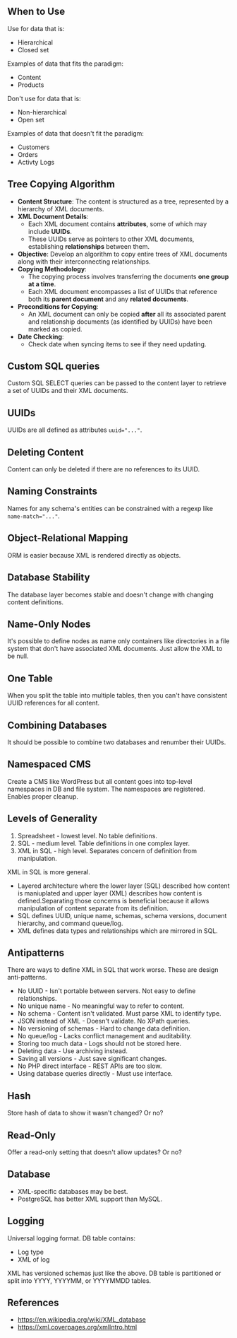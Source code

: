 ## When to Use

Use for data that is:
* Hierarchical
* Closed set

Examples of data that fits the paradigm:
* Content
* Products

Don't use for data that is:
* Non-hierarchical
* Open set

Examples of data that doesn't fit the paradigm:
* Customers
* Orders
* Activty Logs

## Tree Copying Algorithm

- **Content Structure**: The content is structured as a tree, represented by a
  hierarchy of XML documents.
- **XML Document Details**:
  - Each XML document contains **attributes**, some of which may include **UUIDs**.
  - These UUIDs serve as pointers to other XML documents, establishing
    **relationships** between them.
- **Objective**: Develop an algorithm to copy entire trees of XML documents
  along with their interconnecting relationships.
- **Copying Methodology**:
  - The copying process involves transferring the documents **one group at a time**.
  - Each XML document encompasses a list of UUIDs that reference both its
    **parent document** and any **related documents**.
- **Preconditions for Copying**:
  - An XML document can only be copied **after** all its associated parent and
    relationship documents (as identified by UUIDs) have been marked as copied.
- **Date Checking**:
  - Check date when syncing items to see if they need updating.

## Custom SQL queries

Custom SQL SELECT queries can be passed to the content layer to retrieve a set
of UUIDs and their XML documents.

## UUIDs

UUIDs are all defined as attributes `uuid="..."`.

## Deleting Content

Content can only be deleted if there are no references to its UUID.

## Naming Constraints

Names for any schema's entities can be constrained with a regexp like `name-match="..."`.

## Object-Relational Mapping

ORM is easier because XML is rendered directly as objects.

## Database Stability

The database layer becomes stable and doesn't change with changing content
definitions.

## Name-Only Nodes

It's possible to define nodes as name only containers like directories in a file
system that don't have associated XML documents. Just allow the XML to be null.

## One Table

When you split the table into multiple tables, then you can't have consistent
UUID references for all content.

## Combining Databases

It should be possible to combine two databases and renumber their UUIDs.

## Namespaced CMS

Create a CMS like WordPress but all content goes into top-level namespaces in DB
and file system. The namespaces are registered. Enables proper cleanup.

## Levels of Generality

1. Spreadsheet - lowest level. No table definitions.
2. SQL - medium level. Table definitions in one complex layer.
3. XML in SQL - high level. Separates concern of definition from manipulation.

XML in SQL is more general.
* Layered architecture where the lower layer (SQL) described how content is
  maniuplated and upper layer (XML) describes how content is defined.Separating
  those concerns is beneficial because it allows manipulation of content
  separate from its definition. 
* SQL defines UUID, unique name, schemas, schema versions, document hierarchy,
  and command queue/log.
* XML defines data types and relationships which are mirrored in SQL.

## Antipatterns

There are ways to define XML in SQL that work worse. These are design anti-patterns.

* No UUID - Isn't portable between servers. Not easy to define relationships.
* No unique name - No meaningful way to refer to content.
* No schema - Content isn't validated. Must parse XML to identify type.
* JSON instead of XML - Doesn't validate. No XPath queries.
* No versioning of schemas - Hard to change data definition.
* No queue/log - Lacks conflict management and auditability.
* Storing too much data - Logs should not be stored here.
* Deleting data - Use archiving instead.
* Saving all versions - Just save significant changes.
* No PHP direct interface - REST APIs are too slow.
* Using database queries directly - Must use interface.

## Hash

Store hash of data to show it wasn't changed? Or no?

## Read-Only

Offer a read-only setting that doesn't allow updates? Or no?

## Database

* XML-specific databases may be best.
* PostgreSQL has better XML support than MySQL.

## Logging

Universal logging format. DB table contains:
* Log type
* XML of log

XML has versioned schemas just like the above. DB table is partitioned or split
into YYYY, YYYYMM, or YYYYMMDD tables.

## References
* https://en.wikipedia.org/wiki/XML_database
* https://xml.coverpages.org/xmlIntro.html
